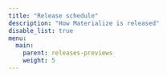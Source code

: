 ```yaml
---
title: "Release schedule"
description: "How Materialize is released"
disable_list: true
menu:
  main:
    parent: releases-previews
    weight: 5
---
```

